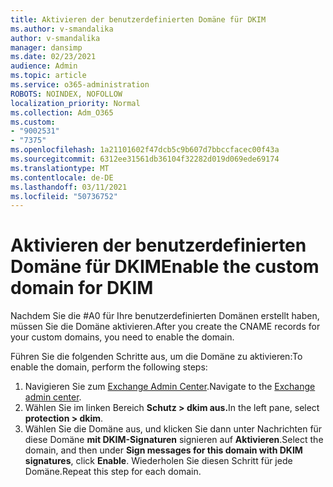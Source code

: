```yaml
---
title: Aktivieren der benutzerdefinierten Domäne für DKIM
ms.author: v-smandalika
author: v-smandalika
manager: dansimp
ms.date: 02/23/2021
audience: Admin
ms.topic: article
ms.service: o365-administration
ROBOTS: NOINDEX, NOFOLLOW
localization_priority: Normal
ms.collection: Adm_O365
ms.custom:
- "9002531"
- "7375"
ms.openlocfilehash: 1a21101602f47dcb5c9b607d7bbccfacec00f43a
ms.sourcegitcommit: 6312ee31561db36104f32282d019d069ede69174
ms.translationtype: MT
ms.contentlocale: de-DE
ms.lasthandoff: 03/11/2021
ms.locfileid: "50736752"
---
```

# <a name="enable-the-custom-domain-for-dkim"></a><span data-ttu-id="4fcf6-102">Aktivieren der benutzerdefinierten Domäne für DKIM</span><span class="sxs-lookup"><span data-stu-id="4fcf6-102">Enable the custom domain for DKIM</span></span>

<span data-ttu-id="4fcf6-103">Nachdem Sie die #A0 für Ihre benutzerdefinierten Domänen erstellt haben, müssen Sie die Domäne aktivieren.</span><span class="sxs-lookup"><span data-stu-id="4fcf6-103">After you create the CNAME records for your custom domains, you need to enable the domain.</span></span>

<span data-ttu-id="4fcf6-104">Führen Sie die folgenden Schritte aus, um die Domäne zu aktivieren:</span><span class="sxs-lookup"><span data-stu-id="4fcf6-104">To enable the domain, perform the following steps:</span></span>

1. <span data-ttu-id="4fcf6-105">Navigieren Sie zum [Exchange Admin Center](https://outlook.office365.com/ecp/).</span><span class="sxs-lookup"><span data-stu-id="4fcf6-105">Navigate to the [Exchange admin center](https://outlook.office365.com/ecp/).</span></span>
2. <span data-ttu-id="4fcf6-106">Wählen Sie im linken Bereich **Schutz > dkim aus.**</span><span class="sxs-lookup"><span data-stu-id="4fcf6-106">In the left pane, select **protection > dkim**.</span></span>
3. <span data-ttu-id="4fcf6-107">Wählen Sie die Domäne aus, und klicken Sie dann unter Nachrichten für diese Domäne **mit DKIM-Signaturen** signieren auf **Aktivieren**.</span><span class="sxs-lookup"><span data-stu-id="4fcf6-107">Select the domain, and then under **Sign messages for this domain with DKIM signatures**, click **Enable**.</span></span> <span data-ttu-id="4fcf6-108">Wiederholen Sie diesen Schritt für jede Domäne.</span><span class="sxs-lookup"><span data-stu-id="4fcf6-108">Repeat this step for each domain.</span></span>

